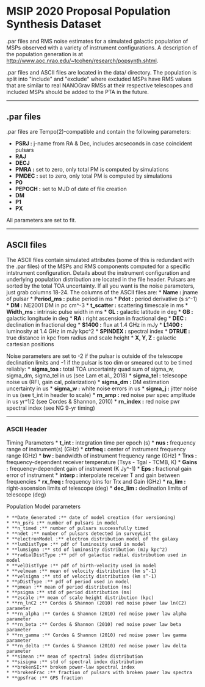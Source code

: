MSIP 2020 Proposal
Population Synthesis Dataset
=======

.par files and RMS noise estimates for a simulated galactic population of MSPs observed with a variety of instrument configurations. A description of the population generation is at http://www.aoc.nrao.edu/~tcohen/research/popsynth.shtml.

.par files and ASCII files are located in the data/ directory. The population is split into "include" and "exclude" where excluded MSPs have RMS values that are similar to real NANOGrav RMSs at their respective telescopes and included MSPs should be added to the PTA in the future.

----------
## .par files
.par files are Tempo(2)-compatible and contain the following parameters:

* **PSRJ :** j-name from RA & Dec, includes arcseconds in case coincident pulsars
* **RAJ** 
* **DECJ**
* **PMRA :** set to zero, only total PM is computed by simulations
* **PMDEC :** set to zero, only total PM is computed by simulations
* **P0**
* **PEPOCH :** set to MJD of date of file creation
* **DM**
* **P1**
* **PX**

All parameters are set to fit.

-----------
## ASCII files
The ASCII files contain simulated attributes (some of this is redundant with the .par files) of the MSPs and RMS components computed for a specific intstrument configuration. Details about the instrument configuration and underlying population distribution are located in the file header. Pulsars are sorted by the total TOA uncertainty. If all you want is the noise parameters, just grab columns 18-24. The columns of the ASCII files are:
    * **Name :** jname of pulsar
    * **Period_ms :** pulse period in ms
    * **Pdot :** period derivative (s s^-1)
    * **DM :** NE2001 DM in pc cm^-3
    * **t_scatter :** scattering timescale in ms
    * **Width_ms :** intrinsic pulse width in ms
    * **GL :** galactic latitude in deg
    * **GB :** galactic longitude in deg
    * **RA :** right ascension in fractional deg
    * **DEC :** declination in fractional deg
    * **S1400 :** flux at 1.4 GHz in mJy
    * **L1400 :** luminosity at 1.4 GHz in mJy kpc^2
    * **SPINDEX :** spectral index
    * **DTRUE :** true distance in kpc from radius and scale height
    * **X, Y, Z :** galactic cartesian positions

Noise parameters are set to -2 if the pulsar is outside of the telescope
declination limits and -1 if the pulsar is too dim or smeared out to be
timed reliably:
    * **sigma_toa :** total TOA uncertainty quad sum of sigma_w, sigma_dm, sigma_tel in us (see Lam et al., 2018)
    * **sigma_tel :** telescope noise us (RFI, gain cal, polarization)
    * **sigma_dm :** DM estimation uncertainty in us
    * **sigma_w :** white noise errors in us
    * **sigma_j :** jitter noise in us (see t_int in header to scale)
    * **rn_amp :** red noise pwr spec amplitude in us yr^1/2 (see Cordes & Shannon, 2010)
    * **rn_index :** red noise pwr spectral index (see NG 9-yr timing)


----------------
### ASCII Header
Timing Parameters
        * **t_int :** integration time per epoch (s)
        * **nus :** frequency range of instrument(s) (GHz)
	* **ctrfreq :** center of instrument frequency range (GHz)
	* **bw :** bandwidth of instrument frequency range (GHz)
	* **Trxs :** frequency-dependent receiver temperature (Tsys - Tgal - TCMB, K)
	* **Gains :** frequency-dependent gain of instrument (K Jy^-1)
	* **Eps :** fractional gain error of instrument
	* **interp :** interpolate receiver T and gain between frequencies
	* **rx_freq :** frequency bins for Trx and Gain (GHz)
	* **ra_lim :** right-ascension limits of telescope (deg)
	* **dec_lim :** declination limits of telescope (deg)

Population Model parameters

	* **Date_Generated :** date of model creation (for versioning)
	* **n_psrs :** number of pulsars in model
	* **n_timed :** number of pulsars successfully timed
	* **ndet :** number of pulsars detected in surveyList
	* **electronModel :** electron distribution model of the galaxy
	* **lumDistType :** pdf of luminosity used in model
	* **lumsigma :** std of luminosity distribution (mJy kpc^2)
	* **radialDistType :** pdf of galactic radial distribution used in model
	* **velDistType :** pdf of birth-velocity used in model
	* **velmean :** mean of velocity distribution (km s^-1)
	* **velsigma :** std of velocity distribution (km s^-1)
	* **pDistType :** pdf of period used in model
	* **pmean :** mean of period distribution (ms)
	* **psigma :** std of period distribution (ms)
	* **zscale :** mean of scale height distribution (kpc)
	* **rn_lnC2 :** Cordes & Shannon (2010) red noise power law ln(C2) parameter
	* **rn_alpha :** Cordes & Shannon (2010) red noise power law alpha parameter
	* **rn_beta :** Cordes & Shannon (2010) red noise power law beta parameter
	* **rn_gamma :** Cordes & Shannon (2010) red noise power law gamma parameter
	* **rn_delta :** Cordes & Shannon (2010) red noise power law delta parameter
	* **simean :** mean of spectral index distribution
	* **sisigma :** std of spectral index distribution
	* **brokenSI:** broken power-law spectral index
	* **brokenFrac :** fraction of pulsars with broken power law spectra
	* **gpsfrac :** GPS fraction
